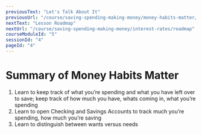 ```yaml
---
previousText: "Let's Talk About It"
previousUrl: "/course/saving-spending-making-money/money-habits-matter/discussion"
nextText: "Lesson Roadmap"
nextUrl: "/course/saving-spending-making-money/interest-rates/roadmap"
courseModuleId: "5"
sessionId: "4"
pageId: "4"
---
```



# Summary of Money Habits Matter
1. Learn to keep track of what you’re  spending and what you have left over to save; keep track of how much you have, whats coming in, what you’re spending
2. Learn to open Checking and Savings Accounts to track much you’re spending, how much you’re saving
3. Learn to distinguish between wants versus needs
